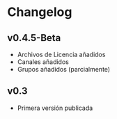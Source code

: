 # Changelog
## v0.4.5-Beta
- Archivos de Licencia añadidos
- Canales añadidos
- Grupos añadidos (parcialmente)
## v0.3
- Primera versión publicada
